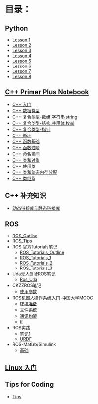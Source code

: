 # 目录：
## Python
- [Lesson 1](https://nbviewer.jupyter.org/github/likun1993630/Coding/blob/master/Python/Lesson1.ipynb)
- [Lesson 2](https://nbviewer.jupyter.org/github/likun1993630/Coding/blob/master/Python/lesson2.ipynb)
- [Lesson 3](https://nbviewer.jupyter.org/github/likun1993630/Coding/blob/master/Python/lesson3.ipynb)
- [Lesson 4](https://nbviewer.jupyter.org/github/likun1993630/Coding/blob/master/Python/lesson4.ipynb)
- [Lesson 5](https://nbviewer.jupyter.org/github/likun1993630/Coding/blob/master/Python/lesson5.ipynb)
- [Lesson 6](https://nbviewer.jupyter.org/github/likun1993630/Coding/blob/master/Python/Lesson6.ipynb)
- [Lesson 7](https://nbviewer.jupyter.org/github/likun1993630/Coding/blob/master/Python/Lesson7.ipynb)
- [Lesson 8](https://nbviewer.jupyter.org/github/likun1993630/Coding/blob/master/Python/Lesson8.ipynb)

## [C++ Primer Plus Notebook](./C++Primer&#32;Plus/)
- [C++ 入门](./C++Primer&#32;Plus/C++&#32;入门.md)
- [C++ 数据类型](./C++Primer&#32;Plus/C++_数据类型.md)
- [C++ 复合类型-数组.字符串.string](./C++Primer&#32;Plus/C++r&#32;复合类型-数组.字符串.string.md)
- [C++ 复合类型-结构.共用体.枚举](./C++Primer&#32;Plus/C++r&#32;复合类型-结构.共用体.枚举.md)
- [C++ 复合类型-指针](./C++Primer&#32;Plus/C++&#32;复合类型-指针.md)
- [C++ 循环](./C++Primer&#32;Plus/C++&#32;循环.md)
- [C++ 函数基础](./C++Primer&#32;Plus/C++&#32;函数基础.md)
- [C++ 函数进阶](./C++Primer&#32;Plus/C++&#32;函数进阶.md)
- [C++ 命名空间](./C++Primer&#32;Plus/C++_命名空间.md)
- [C++ 类和对象](./C++Primer&#32;Plus/C++_类和对象.md)
- [C++ 使用类](./C++Primer&#32;Plus/C++_使用类.md)
- [C++ 类和动态内存分配](./C++Primer&#32;Plus/C++_类和动态内存分配.md)
- [C++ 类继承](./C++Primer&#32;Plus/C++_类继承.md)

## C++ 补充知识
- [动态链接库与静态链接库](./C++Notebook/动态链接库与静态链接库.md)


## ROS
- [ROS_Outline](./ROS/ROS_Outline.md)
- [ROS_Tips](/ROS/ROS_Tips.md)
- ROS 官方Tutorials笔记
    - [ROS_Tutorials_Outline](./ROS/ROS_Tutorials_Outline.md)
    - [ROS_Tutorials_1](./ROS/ROS_Tutorials_1.md)
    - [ROS_Tutorials_2](./ROS/ROS_Tutorials_2.md)
    - [ROS_Tutorials_3](./ROS/ROS_Tutorials_3.md)
- Uda无人驾驶ROS笔记
    - [Ros_Uda](./ROS/ROS_Uda.md)
- CKZZROS笔记
    - [使用参数](./ROS/ROS_CKZZ_使用参数.md)
- ROS机器人操作系统入门-中国大学MOOC
    - [环境准备](./ROS_MOOC/ROS_prepare.md)
    - [文件系统](./ROS_MOOC/ROS_文件系统.md)
    - [通讯构架](./ROS_MOOC/ROS_通讯构架.md)
    - [tf](ROS_MOOC/ROS_tf.md)
- ROS实践
    - [笔记1](./ROS/ROS1.md)
    - [URDF](./ROS/ROS_urdf.md)
- ROS-Matlab/Simulink
    - [基础](./ROS/ROS_Matlab_Simulink.md)
## [Linux 入门](./Linux/)


## Tips for Coding
- [Tips](Tips.md)


